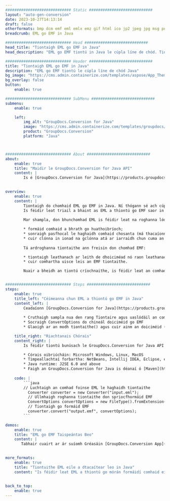 ```yaml
---
############################# Static ############################
layout: "auto-gen-conversion"
date: 2023-10-27T14:13:14
draft: false
otherformats: bmp dcm emf eml emlx emz gif html ico jp2 jpeg jpg msg png psb psd svg svgz tga tif tiff webp wmf wmz
breadcrumb: EML go EMF in Java

############################# Head ############################
head_title: "Tiontaigh EML go EMF in Java"
head_description: "EML go EMF tiontú in Java le cúpla líne de chód. Tiontaigh níos mó ná 160 formáid comhaid ag baint úsáid as an API tiontaithe doiciméad GroupDocs le haghaidh Java"

############################# Header ############################
title: "Tiontaigh EML go EMF in Java"
description: "EML go EMF tiontú le cúpla líne de chód Java"
bg_image: "https://cms.admin.containerize.com/templates/aspose/App_Themes/V3/images/bg/header1.png"
bg_overlay: false
button:
    enable: true

############################# SubMenu ############################
submenu:
    enable: true

    left:
        img_alt: "GroupDocs.Conversion for Java"
        image: "https://cms.admin.containerize.com/templates/groupdocs/images/product-logos/90x90-noborder/groupdocs-conversion-java.png"
        product: "GroupDocs.Conversion"
        platform: "Java"



############################# About ############################
about:
    enable: true
    title: "Maidir le GroupDocs.Conversion for Java API"
    content: |
        Is é [GroupDocs.Conversion for Java](https://products.groupdocs.com/conversion/java/) ard-API tiontaithe formáide comhaid le hathrú idir formáidí móréilimh íomhá agus doiciméad ar nós Microsoft Office, OpenDocument, PDF, HTML, ríomhphost, CAD. agus i bhfad níos mó gan ach cúpla líne de chód. Aimsíonn an API dúchais go huathoibríoch formáidí na ndoiciméad bunaidh agus cuireann sé go leor roghanna ar fáil chun na doiciméid a chomhshó a shaincheapadh. Chomh maith leis an fheidhm faisnéis a bhaint as doiciméad, tacaíonn sé freisin le taisceadh na dtorthaí tiontaithe chuig an diosca áitiúil de réir réamhshocraithe. Mar sin féin, is féidir tacú le haon chineál stórála taisce trí na comhéadain chuí a chur i bhfeidhm - Amazon S3, Dropbox, Google Drive, Windows Azure, Reddis, nó aon cheann eile.
    

overview:
    enable: true
    content: |
        Tiontaigh do chomhaid EML go EMF in Java. Ní thógann sé ach cúpla líne de chód Java ar aon ardán de do rogha féin, ar nós Windows, Linux, macOS.
        Is féidir leat triail a bhaint as EML a thiontú go EMF saor in aisce agus cáilíocht na dtorthaí tiontaithe a mheas. Mar aon le scripteanna simplí comhshó comhad, is féidir leat triail a bhaint as roghanna níos sofaisticiúla chun an comhad foinse EML a luchtú agus an t-aschur EMF a stóráil. 
        
        Mar shampla, don bhunchomhad EML is féidir leat na roghanna lódála seo a leanas a úsáid:

        * formáid comhaid a bhrath go huathoibríoch;
        * sonraigh pasfhocal le haghaidh comhaid chosanta (má thacaíonn an fhormáid comhaid leis);
        * cuir clónna in ionad na gclónna atá ar iarraidh chun cuma an doiciméid a chaomhnú.
        
        Tá ardroghanna tiontaithe ann freisin don chomhad EMF:

        * tiontaigh leathanach ar leith de dhoiciméad nó raon leathanach;
        * cuir comhartha uisce leis an EMF tiontaithe.

        Nuair a bheidh an tiontú críochnaithe, is féidir leat an comhad EMF a shábháil ar do chosán comhaid áitiúil nó chuig aon stóras tríú páirtí ar nós FTP, Amazon S3, Google Drive, Dropbox etc. Tabhair faoi deara le do thoil - EML a thiontú go EMF, ní gá duit aon bhogearraí breise a shuiteáil, mar shampla MS Office, Open Office, Adobe Acrobat Reader srl.


############################# Steps ############################
steps:
    enable: true
    title_left: "Céimeanna chun EML a thiontú go EMF in Java"
    content_left: |
        Ceadaíonn [GroupDocs.Conversion for Java](https://products.groupdocs.com/conversion/java/) d'fhorbróirí comhad EML a thiontú go EMF go héasca le cúpla líne de chód.
        
        * Cruthaigh sampla nua den rang Tiontaire agus uaslódáil an comhad EML leis an gcosán iomlán
        * Socraigh ConvertOptions do chineál doiciméid go EMF
        * Glaoigh ar an modh tiontaithe() agus cuir ainm an doiciméid (cosán iomlán) agus formáid (EMF) mar pharaiméadar

    title_right: "Riachtanais Chórais"
    content_right: |
        Is féidir tiontú bunúsach le GroupDocs.Conversion for Java API a dhéanamh le cúpla líne de chód. Tacaítear lenár n-API ar gach mór-ardán agus córas oibriúcháin. Sula ndéanann tú an cód thíos, déan cinnte go bhfuil na réamhriachtanais seo a leanas suiteáilte ar do chóras.

        * Córais oibriúcháin: Microsoft Windows, Linux, MacOS
        * Timpeallachtaí forbartha: NetBeans, Intellij IDEA, Eclipse, etc.
        * Java runtime: J2SE 6.0 and above
        * Faigh an GroupDocs.Conversion for Java is déanaí ó [Maven](https://repository.groupdocs.com/webapp/#/artifacts/browse/tree/General/repo/com/groupdocs/groupdocs-conversion)
         
    code: |
        ```java    
        // Luchtaigh an comhad foinse EML le haghaidh tiontaithe
          Converter converter = new Converter("input.eml");
          // Ullmhaigh roghanna tiontaithe don spriocfhormáid EMF
          ConvertOptions convertOptions = new FileType().fromExtension("emf").getConvertOptions();
          // Tiontaigh go formáid EMF
          converter.convert("output.emf", convertOptions);
        ```

demos:
    enable: true
    title: "EML go EMF Taispeántas Beo"
    content: |
       Tabhair cuairt ar ár suíomh Gréasáin [GroupDocs.Conversion App](https://products.groupdocs.app/conversion/family) agus bain triail as EML go EMF tiontú anois. Tá na buntáistí seo a leanas ag an taispeántas saor in aisce
          

more_formats:
    enable: true
    title: "Tiontuithe EML eile a dtacaítear leo in Java"
    content: "Is féidir leat EML a thiontú go mórán formáidí comhaid eile freisin. Féach ar an liosta thíos le do thoil."
       
       
back_to_top:
    enable: true
---
```

